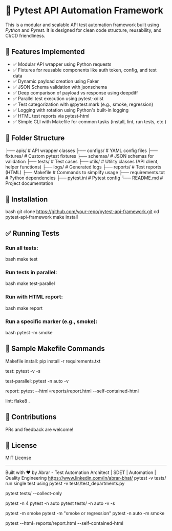 # 🧪 Pytest API Automation Framework

This is a modular and scalable API test automation framework built using *Python* and *Pytest*. It is designed for clean code structure, reusability, and CI/CD friendliness.

## 🚀 Features Implemented

- ✅ Modular API wrapper using Python requests
- ✅ Fixtures for reusable components like auth token, config, and test data
- ✅ Dynamic payload creation using Faker
- ✅ JSON Schema validation with jsonschema
- ✅ Deep comparison of payload vs response using deepdiff
- ✅ Parallel test execution using pytest-xdist
- ✅ Test categorization with @pytest.mark (e.g., smoke, regression)
- ✅ Logging with rotation using Python's built-in logging
- ✅ HTML test reports via pytest-html
- ✅ Simple CLI with Makefile for common tasks (install, lint, run tests, etc.)

## 📁 Folder Structure


├── apis/                  # API wrapper classes
├── configs/               # YAML config files
├── fixtures/              # Custom pytest fixtures
├── schemas/               # JSON schemas for validation
├── tests/                 # Test cases
├── utils/                 # Utility classes (API client, helper functions)
├── logs/                  # Generated logs
├── reports/               # Test reports (HTML)
├── Makefile               # Commands to simplify usage
├── requirements.txt       # Python dependencies
├── pytest.ini             # Pytest config
└── README.md              # Project documentation


## 🔧 Installation

bash
git clone https://github.com/your-repo/pytest-api-framework.git
cd pytest-api-framework
make install


## ✅ Running Tests

### Run all tests:
bash
make test


### Run tests in parallel:
bash
make test-parallel


### Run with HTML report:
bash
make report


### Run a specific marker (e.g., smoke):
bash
pytest -m smoke


## 📝 Sample Makefile Commands

Makefile
install:
	pip install -r requirements.txt

test:
	pytest -v -s

test-parallel:
	pytest -n auto -v

report:
	pytest --html=reports/report.html --self-contained-html

lint:
	flake8 .

## 🤝 Contributions
PRs and feedback are welcome!

## 📌 License
MIT License

---
Built with ❤️ by Abrar - Test Automation Architect | SDET | Automation | Quality Engineering
https://www.linkedin.com/in/abrar-bhat/
pytest -v tests/
run single test using 
pytest -v tests/test_departments.py


pytest tests/ --collect-only

pytest -n 4
pytest -n auto
pytest tests/ -n auto -v -s

pytest -m smoke
pytest -m "smoke or regression"
pytest -n auto -m smoke

pytest --html=reports/report.html --self-contained-html
